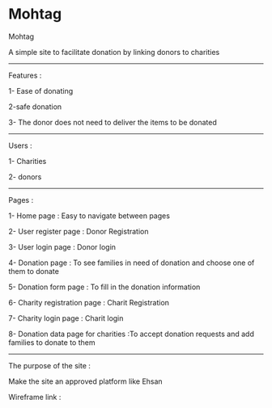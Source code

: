 # Mohtag


Mohtag 

A simple site to facilitate donation by linking donors to charities

____________________________________________________________________

Features :

1- Ease of donating

2-safe donation

3- The donor does not need to deliver the items to be donated

___________________________________________________________________

Users :

1- Charities

2- donors

___________________________________________________________________

Pages :

1- Home page : Easy to navigate between pages

2- User register page : Donor Registration

3- User login page : Donor login

4- Donation page : To see families in need of donation and choose one of them to donate

5- Donation form page : To fill in the donation information

6- Charity registration page : Charit Registration

7- Charity login page : Charit login

8- Donation data page for charities :To accept donation requests and add families to donate to them

____________________________________________________________________

The purpose of the site :

Make the site an approved platform like Ehsan

Wireframe  link : 
